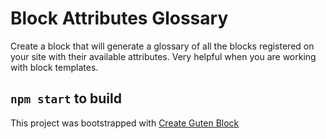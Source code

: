 # Block Attributes Glossary

Create a block that will generate a glossary of all the blocks registered on your site with their available attributes. Very helpful when you are working with block templates.

## `npm start` to build

This project was bootstrapped with [Create Guten Block](https://github.com/ahmadawais/create-guten-block)